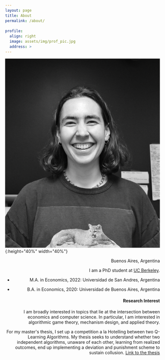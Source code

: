 ```yaml
---
layout: page
title: About
permalink: /about/

profile:
  align: right
  image: assets/img/prof_pic.jpg
  address: >
---
```


![image](assets/img/prof_pic.jpg){:height="40%" width="40%"}

<div style="text-align: right">

<p>Buenos Aires, Argentina</p>

I am a PhD student at [UC Berkeley](https://www.econ.berkeley.edu/grad).

- M.A. in Economics, 2022: Universidad de San Andres, Argentina

- B.A. in Economics, 2020: Universidad de Buenos Aires, Argentina

#### Research Interest

I am broadly interested in topics that lie at the intersection between economics and computer science. In particular, I am interested in algorithmic game theory, mechanism design, and applied theory.

For my master's thesis, I set up a competition a la Hotelling between two Q-Learning Algorithms. My thesis seeks to understand whether two independent algorithms, unaware of each other, learning from realized outcomes, end up implementing a deviation and punishment scheme to sustain collusion. [Link to the thesis](https://repositorio.udesa.edu.ar/jspui/handle/10908/22800)
